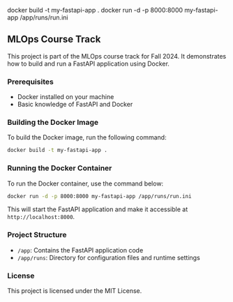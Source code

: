 <!-- write Readme for this file -->

docker build -t my-fastapi-app .
docker run -d -p 8000:8000 my-fastapi-app /app/runs/run.ini
## MLOps Course Track

This project is part of the MLOps course track for Fall 2024. It demonstrates how to build and run a FastAPI application using Docker.

### Prerequisites

- Docker installed on your machine
- Basic knowledge of FastAPI and Docker

### Building the Docker Image

To build the Docker image, run the following command:

```sh
docker build -t my-fastapi-app .
```

### Running the Docker Container

To run the Docker container, use the command below:

```sh
docker run -d -p 8000:8000 my-fastapi-app /app/runs/run.ini
```

This will start the FastAPI application and make it accessible at `http://localhost:8000`.

### Project Structure

- `/app`: Contains the FastAPI application code
- `/app/runs`: Directory for configuration files and runtime settings

### License

This project is licensed under the MIT License.